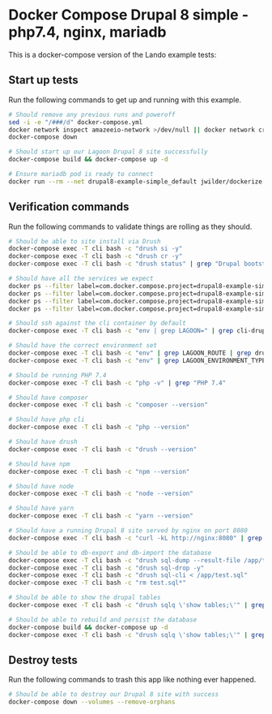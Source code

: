 Docker Compose Drupal 8 simple - php7.4, nginx, mariadb
=======================================================

This is a docker-compose version of the Lando example tests:

Start up tests
--------------

Run the following commands to get up and running with this example.

```bash
# Should remove any previous runs and poweroff
sed -i -e "/###/d" docker-compose.yml
docker network inspect amazeeio-network >/dev/null || docker network create amazeeio-network
docker-compose down

# Should start up our Lagoon Drupal 8 site successfully
docker-compose build && docker-compose up -d

# Ensure mariadb pod is ready to connect
docker run --rm --net drupal8-example-simple_default jwilder/dockerize dockerize -wait tcp://mariadb:3306 -timeout 1m
```

Verification commands
---------------------

Run the following commands to validate things are rolling as they should.

```bash
# Should be able to site install via Drush
docker-compose exec -T cli bash -c "drush si -y"
docker-compose exec -T cli bash -c "drush cr -y"
docker-compose exec -T cli bash -c "drush status" | grep "Drupal bootstrap" | grep "Successful"

# Should have all the services we expect
docker ps --filter label=com.docker.compose.project=drupal8-example-simple | grep Up | grep drupal8-example-simple_nginx_1
docker ps --filter label=com.docker.compose.project=drupal8-example-simple | grep Up | grep drupal8-example-simple_mariadb_1
docker ps --filter label=com.docker.compose.project=drupal8-example-simple | grep Up | grep drupal8-example-simple_php_1
docker ps --filter label=com.docker.compose.project=drupal8-example-simple | grep Up | grep drupal8-example-simple_cli_1

# Should ssh against the cli container by default
docker-compose exec -T cli bash -c "env | grep LAGOON=" | grep cli-drupal

# Should have the correct environment set
docker-compose exec -T cli bash -c "env" | grep LAGOON_ROUTE | grep drupal8-example-simple.docker.amazee.io
docker-compose exec -T cli bash -c "env" | grep LAGOON_ENVIRONMENT_TYPE | grep development

# Should be running PHP 7.4
docker-compose exec -T cli bash -c "php -v" | grep "PHP 7.4"

# Should have composer
docker-compose exec -T cli bash -c "composer --version"

# Should have php cli
docker-compose exec -T cli bash -c "php --version"

# Should have drush
docker-compose exec -T cli bash -c "drush --version"

# Should have npm
docker-compose exec -T cli bash -c "npm --version"

# Should have node
docker-compose exec -T cli bash -c "node --version"

# Should have yarn
docker-compose exec -T cli bash -c "yarn --version"

# Should have a running Drupal 8 site served by nginx on port 8080
docker-compose exec -T cli bash -c "curl -kL http://nginx:8080" | grep "Welcome to Drush Site-Install"

# Should be able to db-export and db-import the database
docker-compose exec -T cli bash -c "drush sql-dump --result-file /app/test.sql"
docker-compose exec -T cli bash -c "drush sql-drop -y"
docker-compose exec -T cli bash -c "drush sql-cli < /app/test.sql"
docker-compose exec -T cli bash -c "rm test.sql*"

# Should be able to show the drupal tables
docker-compose exec -T cli bash -c "drush sqlq \'show tables;\'" | grep users

# Should be able to rebuild and persist the database
docker-compose build && docker-compose up -d
docker-compose exec -T cli bash -c "drush sqlq \'show tables;\'" | grep users
```

Destroy tests
-------------

Run the following commands to trash this app like nothing ever happened.

```bash
# Should be able to destroy our Drupal 8 site with success
docker-compose down --volumes --remove-orphans
```
